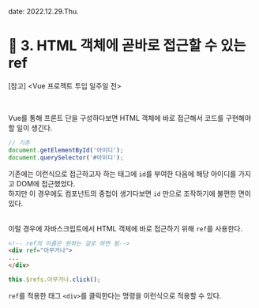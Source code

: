 date: 2022.12.29.Thu.

# :memo: 3. HTML 객체에 곧바로 접근할 수 있는 ref
[참고] <Vue 프로젝트 투입 일주일 전>

<br/>

Vue를 통해 프론트 단을 구성하다보면 HTML 객체에 바로 접근해서 코드를 구현해야 할 일이 생긴다. <br/>

```js
// 기존
document.getElementById('아이디');
document.querySelector('#아이디');
```

기존에는 이런식으로 접근하고자 하는 태그에 `id`를 부여한 다음에 해당 아이디를 가지고 DOM에 접근했었다. <br/>
하지만 이 경우에도 컴포넌트의 중첩이 생기다보면 `id` 만으로 조작하기에 불편한 면이 있다. <br/><br/>

이럴 경우에 자바스크립트에서 HTML 객체에 바로 접근하기 위해 `ref`를 사용한다. <br/>

```html
<!-- ref의 이름은 원하는 걸로 하면 됨-->
<div ref="아무거나">
...
</div>
```

```js
this.$refs.아무거나.click();
```

`ref`를 적용한 태그 `<div>`를 클릭한다는 명령을 이런식으로 적용할 수 있다.